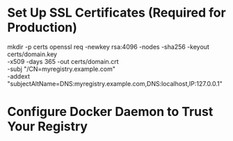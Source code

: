 # Set Up SSL Certificates (Required for Production)

mkdir -p certs
openssl req -newkey rsa:4096 -nodes -sha256 -keyout certs/domain.key \
  -x509 -days 365 -out certs/domain.crt \
  -subj "/CN=myregistry.example.com" \
  -addext "subjectAltName=DNS:myregistry.example.com,DNS:localhost,IP:127.0.0.1"

# Configure Docker Daemon to Trust Your Registry
